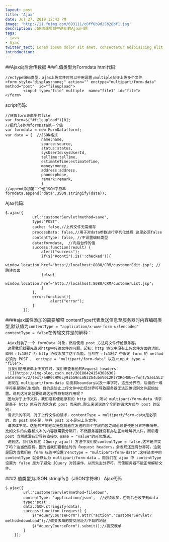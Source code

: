 ```yaml
---
layout: post
title: "Ajax"
date: Jul 27, 2019 12:43 PM
image: 'http://i1.fuimg.com/693111/c0ff6b9d25b28bf1.jpg'
description: JSP结课项目中遇到的Ajax问题
tags:
- java
- Ajax
twitter_text: Lorem ipsum dolor sit amet, consectetur adipisicing elit.
introduction: .
---
```

##Ajax向后台传数据
###1.值类型为Formdata
html代码:
```
//ectype编码类型，ajax上传文件时可以不用设置;multiple允许上传多个文件
<form style="display:none;" action="" enctype="multipart/form-data" method="post"  id="fileupload">
		<input type="file" multiple  name="file1" id="file">
</form>
```
script代码:
```
//获取form表单里的file
var form=$("#fileupload")[0]; 
//把file作为formData第一个值
var formdata = new FormData(form);
var data = {  //JSON格式
                name:name,
                source:source,
                status:status,
                sysUserId:sysUserId,
                telTime:telTime,
                estimateTime:estimateTime,
                money:money,
                address:address,
                phone:phone,
                remark:remark,
				}
//append添加第二个值JSON字符串
formdata.append("data",JSON.stringify(data));
```
Ajax代码:
```
$.ajax({
			url:"customerServlet?method=save",
			type:"POST",
			cache: false,//上传文件无需缓存
	        processData: false,//用于对data参数进行序列化处理 这里必须false
	        contentType: false, //不设置编码类型
		    data:formdata,  //向后台传的值
		    success:function(result) {
            	alert("success");
            	if($("#conti").is(':checked')){
            		window.location.href="http://localhost:8080/CRM/customerEdit.jsp"; //跳转页面
            	}else{
            		window.location.href="http://localhost:8080/CRM/customerList.jsp";	
            	}
            },
            error:function(){
                    alert("error");
	        }
		});

```
####ajax属性添加的简要解释
contentType代表发送信息至服务器时内容编码类型,默认值为`contentType = "application/x-www-form-urlencoded"`
`contentType = false`在传输文件是的解释：

     Ajax封装了一个 formData 对象，然后使用 post 方法将文件传给服务器。
     这里我们就要先说说http中传输文件的问题。起初，http 协议中没有上传文件方面的功能，直到 rfc1867 为 http 协议添加了这个功能。当然在 rfc1867 中限定 form 的 method 必须为 POST ， enctype = "multipart/form-data" 以及<input type = "file">.
     当我们使用表单上传文件时，我们来查看他的Request headers：
     ![](https://img-blog.csdn.net/20180424154308630?watermark/2/text/aHR0cHM6Ly9ibG9nLmNzZG4ubmV0L2RlYXRoMDU=/font/5a6L5L2T/fontsize/400/fill/I0JBQkFCMA==/dissolve/70)
     发现在 multipart/form-data 后面有boundary以及一串字符，这是分界符，后面的一堆字符串是随机生成的，目的是防止上传文件中出现分界符导致服务器无法正确识别文件起始位置。说到这肯定就要说说这分界符有啥作用呢？
     因为对于上传文件，我们没有使用原有的 http 协议，所以 multipart/form-data 请求是基于 http 原有的请求方式 post 而来的.那么来说说这个全新的请求方式与 post 的区别:
     请求头的不同，对于上传文件的请求，contentType = multipart/form-data是必须的，而 post 则不是，毕竟 post 又不是只上传文件。
     请求体不同。这里的不同也就是指前者在发送的每个字段内容之间必须要使用分界符来隔开，比如文件的内容和文本的内容就需要分隔开，不然服务器就没有办法正常地解析文件，而后者 post 当然就没有分界符直接以 name = "value"的形似发送。
     说到这，我们发现在 JQuery ajax() 方法中我们使contentType = false,这不是冲突了吗？这当然没有，因为当我们查看这时的 Request headers，会发现还是有分界符。这就是因为当我们在 form 标签中设置了enctype = "multipart/form-data",这样请求中的 contentType 就会默认为 multipart/form-data 。而我们在 ajax 中 contentType 设置为 false 是为了避免 JQuery 对其操作，从而失去分界符，而使服务器不能正常解析文件。


###2.值类型为JSON.stringify()（JSON字符串）
Ajax代码
```
$.ajax({
        url:"customerServlet?method=filedown",
        contentType: 'application/json',  //必须添加，否则后台收不到data
        type:'post',
        data:JSON.stringify(data),
        success:function (request) {
            $("#queryCourseForm").attr("action","customerServlet?method=downLoad");//改变表单的提交地址为下载的地址
            $("#queryCourseForm").submit();//提交表单
        }
    });
```

